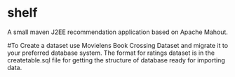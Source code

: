 # shelf
A small maven J2EE recommendation application based on Apache Mahout.


#To Create a dataset use Movielens Book Crossing Dataset and migrate it to your preferred database system.
The format for ratings dataset is in the createtable.sql file for getting the structure of database ready for importing data.

